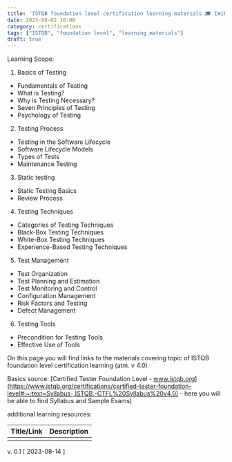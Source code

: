 ```yaml
---
title: 'ISTQB foundation level certification learning materials 🎓 [WiP 🚧]'
date: 2023-08-02 10:00
category: certifications
tags: ["ISTQB", "foundation level", "learning materials"]
draft: true
---
```


Learning Scope: 

1. Basics of Testing
* Fundamentals of Testing
* What is Testing?
* Why is Testing Necessary?
* Seven Principles of Testing
* Psychology of Testing

2. Testing Process
* Testing in the Software Lifecycle
* Software Lifecycle Models
* Types of Tests
* Maintenance Testing

3. Static testing
* Static Testing Basics
* Review Process

4. Testing Techniques
* Categories of Testing Techniques
* Black-Box Testing Techniques
* White-Box Testing Techniques
* Experience-Based Testing Techniques

5. Test Management
* Test Organization
* Test Planning and Estimation
* Test Monitoring and Control
* Configuration Management
* Risk Factors and Testing
* Defect Management

6. Testing Tools
* Precondition for Testing Tools
* Effective Use of Tools

On this page you will find links to the materials covering topic of ISTQB foundation level certification learning (atm. v 4.0)

Basics source: [Certified Tester Foundation Level - www.istqb.org](https://www.istqb.org/certifications/certified-tester-foundation-level#:~:text=Syllabus-,ISTQB,-CTFL%20Syllabus%20v4.0) - here you will be able to find Syllabus and Sample Exams)


additional learning resources:


| Title/Link | Description | 
|----------|----------|
|   |  | 



v. 0.1 [ 2023-08-14 ]